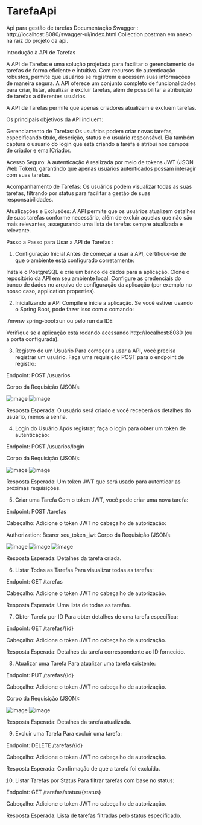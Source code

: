 # TarefaApi
Api para gestão de tarefas
Documentação Swagger : http://localhost:8080/swagger-ui/index.html
Collection postman em anexo na raiz do projeto da api.

Introdução à API de Tarefas

A API de Tarefas é uma solução projetada para facilitar o gerenciamento de tarefas de forma eficiente e intuitiva. Com recursos de autenticação robustos, permite que usuários se registrem e acessem suas informações de maneira segura. A API oferece um conjunto completo de funcionalidades para criar, listar, atualizar e excluir tarefas, além de possibilitar a atribuição de tarefas a diferentes usuários.

A API de Tarefas permite que apenas criadores atualizem e excluem tarefas.

Os principais objetivos da API incluem:

Gerenciamento de Tarefas: Os usuários podem criar novas tarefas, especificando título, descrição, status e o usuário responsável. Ela também captura o usuario do login que está criando a tarefa e atribui nos campos de criador e emailCriador.

Acesso Seguro: A autenticação é realizada por meio de tokens JWT (JSON Web Token), garantindo que apenas usuários autenticados possam interagir com suas tarefas.

Acompanhamento de Tarefas: Os usuários podem visualizar todas as suas tarefas, filtrando por status para facilitar a gestão de suas responsabilidades.

Atualizações e Exclusões: A API permite que os usuários atualizem detalhes de suas tarefas conforme necessário, além de excluir aquelas que não são mais relevantes, assegurando uma lista de tarefas sempre atualizada e relevante.


Passo a Passo para Usar a API de Tarefas :

1. Configuração Inicial
Antes de começar a usar a API, certifique-se de que o ambiente está configurado corretamente:

Instale o PostgreSQL e crie um banco de dados para a aplicação.
Clone o repositório da API em seu ambiente local.
Configure as credenciais do banco de dados no arquivo de configuração da aplicação (por exemplo no nosso caso, application.properties).

2. Inicializando a API
Compile e inicie a aplicação. Se você estiver usando o Spring Boot, pode fazer isso com o comando:


./mvnw spring-boot:run ou pelo run da IDE 

Verifique se a aplicação está rodando acessando http://localhost:8080 (ou a porta configurada).




3. Registro de um Usuário
Para começar a usar a API, você precisa registrar um usuário. Faça uma requisição POST para o endpoint de registro:

Endpoint: POST /usuarios

Corpo da Requisição (JSON):

![image](https://github.com/user-attachments/assets/3d72b245-12dd-4037-807d-2f7a072e5bb7)
![image](https://github.com/user-attachments/assets/da535ec8-489d-4f83-8ede-0e7ebba51c02)


Resposta Esperada: O usuário será criado e você receberá os detalhes do usuário, menos a senha.


4. Login do Usuário
Após registrar, faça o login para obter um token de autenticação:

Endpoint: POST /usuarios/login

Corpo da Requisição (JSON):

![image](https://github.com/user-attachments/assets/923ca860-955c-44d7-ae81-a64fae0a7f45)
![image](https://github.com/user-attachments/assets/8f8c2104-a2cc-4ffe-bd57-d7cadd3e93d5)


Resposta Esperada: Um token JWT que será usado para autenticar as próximas requisições.




5. Criar uma Tarefa
Com o token JWT, você pode criar uma nova tarefa:

Endpoint: POST /tarefas

Cabeçalho: Adicione o token JWT no cabeçalho de autorização:

Authorization: Bearer seu_token_jwt
Corpo da Requisição (JSON):

![image](https://github.com/user-attachments/assets/fe88fedf-e61d-4f1f-a450-35d4b06726b2)
![image](https://github.com/user-attachments/assets/ad49f245-0bbd-46dd-86ce-69f41d3989b9)
![image](https://github.com/user-attachments/assets/6dc37418-d157-422b-b3ca-2743e3200417)



Resposta Esperada: Detalhes da tarefa criada.



6. Listar Todas as Tarefas
Para visualizar todas as tarefas:

Endpoint: GET /tarefas

Cabeçalho: Adicione o token JWT no cabeçalho de autorização.

Resposta Esperada: Uma lista de todas as tarefas.



7. Obter Tarefa por ID
Para obter detalhes de uma tarefa específica:

Endpoint: GET /tarefas/{id}

Cabeçalho: Adicione o token JWT no cabeçalho de autorização.

Resposta Esperada: Detalhes da tarefa correspondente ao ID fornecido.



8. Atualizar uma Tarefa
Para atualizar uma tarefa existente:

Endpoint: PUT /tarefas/{id}

Cabeçalho: Adicione o token JWT no cabeçalho de autorização.

Corpo da Requisição (JSON):

![image](https://github.com/user-attachments/assets/92070c12-d034-4e32-bd29-c123a8e3e452)
![image](https://github.com/user-attachments/assets/95a0238e-3efd-4952-8f9a-01e38ec496a5)


Resposta Esperada: Detalhes da tarefa atualizada.



9. Excluir uma Tarefa
Para excluir uma tarefa:

Endpoint: DELETE /tarefas/{id}

Cabeçalho: Adicione o token JWT no cabeçalho de autorização.

Resposta Esperada: Confirmação de que a tarefa foi excluída.



10. Listar Tarefas por Status
Para filtrar tarefas com base no status:

Endpoint: GET /tarefas/status/{status}

Cabeçalho: Adicione o token JWT no cabeçalho de autorização.

Resposta Esperada: Lista de tarefas filtradas pelo status especificado. 














